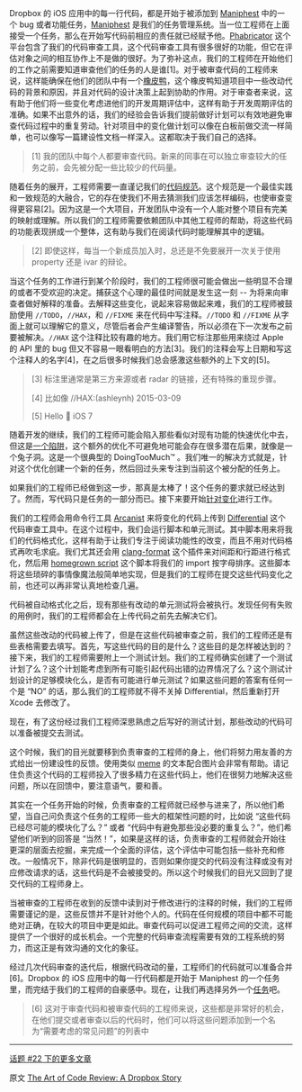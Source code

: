 Dropbox 的 iOS 应用中的每一行代码，都是开始于被添加到 [Maniphest](http://phabricator.org/applications/maniphest/) 中的一个 bug 或者功能任务，[Maniphest](http://phabricator.org/applications/maniphest/) 是我们的任务管理系统。当一位工程师在上面接受一个任务，那么在开始写代码前相应的责任就已经赋予他。[Phabricator](http://phabricator.org/) 这个平台包含了我们的代码审查工具，这个代码审查工具有很多很好的功能，但它在评估对象之间的相互协作上不是做的很好。为了弥补这点，我们的工程师在开始他们的工作之前需要知道审查他们的任务的人是谁[1]。对于被审查代码的工程师来说，这样能确保在他们的团队中有一个[橡皮鸭](http://en.wikipedia.org/wiki/Rubber_duck_debugging)，这个橡皮鸭知道项目中一些改动代码的背景和原因，并且对代码的设计决策上起到协助的作用。对于审查者来说，这有助于他们将一些变化考虑进他们的开发周期评估中，这样有助于开发周期评估的准确。如果不出意外的话，我们的经验会告诉我们提前做好计划可以有效地避免审查代码过程中的重复劳动。针对项目中的变化做计划可以像在白板前做交流一样简单，也可以像写一篇建设性文档一样深入。这都取决于我们自己的选择。

> [1] 我的团队中每个人都要审查代码。新来的同事在可以独立审查较大的任务之前，会先被分配一些比较少的代码量。

随着任务的展开，工程师需要一直谨记我们的[代码规范](https://dl.dropboxusercontent.com/s/5utnlwhr18ax05c/style-guide.html?dl=0)。这个规范是一个最佳实践和一致规范的大融合，它的存在使我们不用去猜测我们应该怎样编码，也使审查变得更容易[2]。因为这是一个大项目，开发团队中没有一个人能对整个项目有完美的映射或理解。所以我们的工程师需要依赖团队中其他工程师的帮助，将这些代码的功能表现拼成一个整体，这有助与我们在阅读代码时能理解其中的逻辑。

> [2] 即使这样，每当一个新成员加入时，总还是不免要展开一次关于使用 property 还是 ivar 的辩论。

当这个任务的工作进行到某个阶段时，我们的工程师很可能会做出一些明显不合理的或者不受欢迎的决定。捕获这个心理的最佳时间就是发生这一刻 -- 为将来向审查者做好解释的准备。去解释这些变化，说起来容易做起来难，我们的工程师被鼓励使用 `//TODO`，`//HAX`，和 `//FIXME` 来在代码中写注释。`//TODO` 和 `//FIXME` 从字面上就可以理解它的意义，尽管后者会产生编译警告，所以必须在下一次发布之前要被解决。`//HAX` 这个注释比较有趣的地方。我们用它标注那些用来绕过 Apple 的 API 里的 bug 但又不容易一眼看明白的方法[3]。我们的注释会写上日期和写这个注释人的名字[4]，在之后很多时候我们总会感激这些额外的上下文的[5]。

> [3] 标注里通常是第三方来源或者 radar 的链接，还有特殊的重现步骤。
>
> [4] 比如像 //HAX:(ashleynh) 2015-03-09 
> 
> [5] Hello 👋 iOS 7

随着开发的继续，我们的工程师可能会陷入那些看似对现有功能的快速优化中去，但这是[一个陷阱](https://www.youtube.com/watch?v=4F4qzPbcFiA)，这个额外的优化不可避免地可能会存在很多潜在后果，就像是一个兔子洞。这是一个很典型的 DoingTooMuch™ 。我们唯一的解决方式就是，针对这个优化创建一个新的任务，然后回过头来专注到当前这个被分配的任务上。

如果我们的工程师已经做到这一步，那真是太棒了！这个任务的要求就已经达到了。然而，写代码只是任务的一部分而已。接下来要开始[针对变化](http://cdn.visualnews.com/wp-content/uploads/2011/10/realartistsship-iphone.jpg)进行工作。

我们的工程师会用命令行工具 [Arcanist](http://phabricator.org/applications/arcanist/) 来将变化的代码上传到 [Differential](http://phabricator.org/applications/differential/) 这个代码审查工具中。在这个过程中，我们会运行脚本和单元测试。其中脚本用来将我们的代码格式化，这样有助于让我们专注于阅读功能性的改变，而且不用对代码格式再吹毛求疵。我们尤其还会用 [clang-format](https://github.com/travisjeffery/ClangFormat-Xcode) 这个插件来对间距和行距进行格式化，然后用 [homegrown script](https://www.dropbox.com/s/71etvp8smmh8xvi/sort_imports.py?dl=0) 这个脚本将我们的 import 按字母排序。这些脚本将这些琐碎的事情像魔法般简单地实现，但是我们的工程师在提交这些代码变化之前，也还可以再非常认真地检查几遍。

代码被自动格式化之后，现有那些有改动的单元测试将会被执行。发现任何有失败的用例时，我们的工程师都会在上传代码之前先去解决它们。

虽然这些改动的代码被上传了，但是在这些代码被审查之前，我们的工程师还是有些表格需要去填写。首先，写这些代码的目的是什么？这些目的是怎样被达到的？接下来，我们的工程师需要附上一个测试计划。我们的工程师确实创建了一个测试计划了么？这个计划能考虑到所有可能引起代码出错的边界情况了么？这个测试计划设计的足够模块化么，是否有可能进行单元测试？如果这些问题的答案有任何一个是 “NO” 的话，那么我们的工程师就不得不关掉 Differential，然后重新打开 Xcode 去修改了。

现在，有了这份经过我们工程师深思熟虑之后写好的测试计划，那些改动的代码可以准备被提交去测试。

这个时候，我们的目光就要移到负责审查的工程师的身上，他们将努力用友善的方式给出一份建设性的反馈。使用类似 [meme](https://www.dropbox.com/s/qf9iqkjedzo20ob/Meme.png?dl=0) 的文本配合图片会非常有帮助。请记住负责这个代码的工程师投入了很多精力在这些代码上，他们在很努力地解决这些问题，所以在回馈中，要注意语气，要和善。

其实在一个任务开始的时候，负责审查的工程师就已经参与进来了，所以他们希望，当自己问负责这个任务的工程师一些大的框架性问题的时，比如说 “这些代码已经尽可能的模块化了么？” 或者 “代码中有避免那些没必要的重复么？”，他们希望他们听到的回答是 “当然！”，如果是这样的话，负责审查的工程师就会开始往更深的层面去挖掘，来完成一个全面的评估，这个评估中可能包括一些补充和修改。一般情况下，除非代码是很明显的，否则如果你提交的代码没有注释或没有对应修改请求的话，这些代码是不会被接受的。所以这个时候我们的目光又回到了提交代码的工程师身上。

当被审查的工程师在收到的反馈中读到对于修改进行的注释的时候，我们的工程师需要谨记的是，这些反馈并不是针对他个人的。代码在任何规模的项目中都不可能绝对正确，在较大的项目中更是如此。审查代码可以促进工程师之间的交流，这样提供了一个很好的成长机会。一个完整的代码审查流程需要有效的工程系统的努力，而这正是有效沟通的文化的象征。

经过几次代码审查的迭代后，根据代码改动的量，工程师们的代码就可以准备合并[6]。Dropbox 的 iOS 应用中的每一行代码都是开始于 Maniphest 的一个任务里，而完结于我们的工程师的自豪感中。现在，让我们再选择另外一个[任务](http://image.slidesharecdn.com/beplum-stevejobs-131221124654-phpapp02/95/best-of-steve-jobs-8-638.jpg?cb=1387651669)吧。

> [6] 这对于审查代码和被审查代码的工程师来说，这些都是非常好的机会，在他们提交或者审查以后的代码时，他们可以将这些问题添加到一个名为“需要考虑的常见问题”的列表中

----

[话题 #22 下的更多文章](http://www.objccn.io/issue-22)

原文 [The Art of Code Review: A Dropbox Story](http://www.objc.io/issue-22/dropbox.html)

